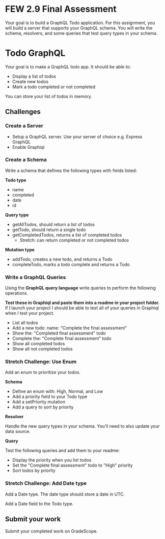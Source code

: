 # FEW 2.9 Final Assessment

Your goal is to build a GraphQL Todo application. For this assignment, you will build a server that supports your GraphQL schema. You will write the schema, resolvers, and some queries that test query types in your schema. 

# Todo GraphQL

Your goal is to make a GraphQL todo app. It should be able to:

- Display a list of todos
- Create new todos
- Mark a todo completed or not completed

You can store your list of todos in memory.

## Challenges

### Create a Server

- Setup a GraphQL server. Use your server of choice e.g. Express GraphQL
- Enable Graphiql

### Create a Schema 

Write a schema that defines the following types with fields listed:

**Todo type**
- name 
- completed
- date 
- id

**Query type**
- getAllTodos, should return a list of todos
- getTodo, should return a single todo
- getCompletedTodos, returns a list of completed todos
	- Stretch: can return completed or not completed todos

**Mutation type**
- addTodo, creates a new todo, and returns a Todo
- completeTodo, marks a todo complete and returns a Todo

### Write a GraphQL Queries

Using the **GraphQL query language** write queries to perform the following operations. 

**Test these in Graphiql and paste them into a readme in your project folder.** If I launch your project I should be able to test all of your queries in Graphiql when I test your project. 

- List all todos
- Add a new todo: name: "Complete the final assessment"
- Show the: "Completed final assessment" todo 
- Complete the: "Complete final assessment" todo
- Show all completed todos
- Show all not completed todos

### Stretch Challenge: Use Enum

Add an enum to prioritize your todos. 

**Schema**

- Define an enum with: High, Normal, and Low 
- Add a priority field to your Todo type
- Add a setPriority mutation
- Add a query to sort by priority

**Resolver**

Handle the new query types in your schema. You'll need to also update your data source. 

**Query**

Test the following queries and add them to your readme:  

- Display the priority when you list todos
- Set the "Complete final assessment" todo to "High" priority
- Sort todos by priority

### Stretch Challenge: Add Date type

Add a Date type. The date type should store a date in UTC. 

Add a Date field to the Todo type. 

## Submit your work 

Submit your completed work on GradeScope.

<!-- 

### Define a Schema

Enum Race 
- Human
- Dwarf
- Elf

Type Character
- name
- race
- power
- speed
- hp

Type Party 
- name 
- characters []

Query 
- getParty returns Party
- 

Mutation 
- createParty 
	- parameters name
	- returns Party
- creatCharacter returns Character
- addToParty return character

### Create a server 

- Setup GraphQL server 
- Define a resolver for your schema

### Write Queries 

Define the following queries

- get a party 
	- show 
 -->
